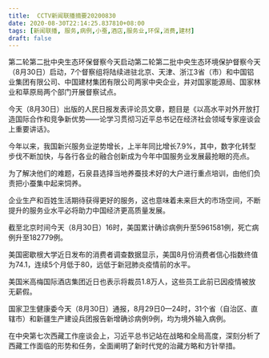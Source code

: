 ```yaml
---
title:  CCTV新闻联播摘要20200830
date: 2020-08-30T22:14:25.837810+08:00
tags: [新闻联播, 服务,病例,小蚕,酒店,服务业,环保,消费,建材]
draft: false
---
```


第二轮第二批中央生态<span class="keywords_fund">环保</span>督察今天启动第二轮第二批中央生态环境保护督察今天（8月30日）启动，7个督察组将陆续进驻北京、天津、浙江3省（市）和中国铝业集团有限公司、中国<span class="keywords_fund">建材</span>集团有限公司两家中央企业，并对国家能源局、国家林业和草原局两个部门开展督察试点。

今天（8月30日）出版的人民日报发表评论员文章，题目是《以高水平对外开放打造国际合作和竞争新优势——论学习贯彻习近平总书记在经济社会领域专家座谈会上重要讲话》。

今年以来，我国新兴<span class="keywords_content"><span class="keywords_fund">服务</span>业</span>逆势增长，上半年同比增长7.9%，其中，数字化转型步伐不断加快，与各行各业的融合创新成为今年中国<span class="keywords_content"><span class="keywords_fund">服务</span>业</span>发展最抢眼的亮点。

为了解决他们的难题，石泉县选择当地养蚕技术好的大户进行重点培训，由他们负责把<span class="keywords_content">小蚕</span>集中起来饲养。

企业生产和百姓生活期待获得更好的<span class="keywords_fund">服务</span>，这也意味着未来巨大的市场空间，不断提升的<span class="keywords_content"><span class="keywords_fund">服务</span>业</span>水平必将助力中国经济更高质量发展。

截至北京时间今天（8月30日）16时，美国累计确诊<span class="keywords_content">病例</span>升至5961581例，死亡<span class="keywords_content">病例</span>升至182779例。

美国密歇根大学近日发布的<span class="keywords_fund">消费</span>者调查数据显示，美国8月份<span class="keywords_fund">消费</span>者信心指数终值为74.1，连续5个月低于80，远低于新冠肺炎疫情前的水平。

美国米高梅国际<span class="keywords_fund">酒店</span>集团近日也表示将裁员1.8万人，这些员工此前已因疫情被放无薪假。

国家卫生健康委今天（8月30日）通报，8月29日0—24时，31个省（自治区、直辖市）和新疆生产建设兵团报告新增确诊<span class="keywords_content">病例</span>9例，均为境外输入<span class="keywords_content">病例</span>。

在中央第七次西藏工作座谈会上，习近平总书记站在战略和全局高度，深刻分析了西藏工作面临的形势和任务，全面阐明了新时代党的治藏方略和方针举措。
